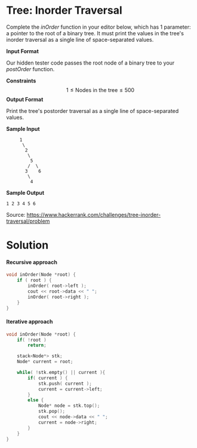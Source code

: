 # Tree: Inorder Traversal

Complete the *inOrder* function in your editor below, which has 1 parameter: a pointer to the root of a binary tree. It must print the values in the tree's inorder traversal as a single line of space-separated values.

**Input Format**

Our hidden tester code passes the root node of a binary tree to your *postOrder* function.

**Constraints**
$$
1 \leq \text{Nodes in the tree} \leq 500
$$
**Output Format**

Print the tree's postorder traversal as a single line of space-separated values.

**Sample Input**

```
     1
      \
       2
        \
         5
        /  \
       3    6
        \
         4
```

**Sample Output**

```
1 2 3 4 5 6 
```

Source: https://www.hackerrank.com/challenges/tree-inorder-traversal/problem

# Solution

#### Recursive approach

```c++
void inOrder(Node *root) {
    if ( root ) {
        inOrder( root->left );
        cout << root->data << " ";
        inOrder( root->right );
    }
}
```

#### Iterative approach

```c++
void inOrder(Node *root) {
    if( !root )
        return;

    stack<Node*> stk;
    Node* current = root;

    while( !stk.empty() || current ){
        if( current ) {
            stk.push( current );
            current = current->left;
        }
        else {
            Node* node = stk.top();
            stk.pop();
            cout << node->data << " ";
            current = node->right;
        }
    }
}
```

